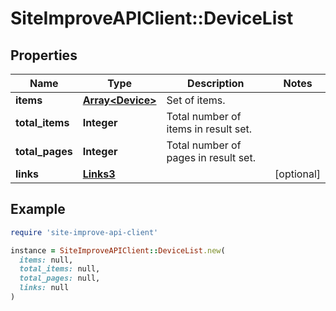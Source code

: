 # SiteImproveAPIClient::DeviceList

## Properties

| Name | Type | Description | Notes |
| ---- | ---- | ----------- | ----- |
| **items** | [**Array&lt;Device&gt;**](Device.md) | Set of items. |  |
| **total_items** | **Integer** | Total number of items in result set. |  |
| **total_pages** | **Integer** | Total number of pages in result set. |  |
| **links** | [**Links3**](Links3.md) |  | [optional] |

## Example

```ruby
require 'site-improve-api-client'

instance = SiteImproveAPIClient::DeviceList.new(
  items: null,
  total_items: null,
  total_pages: null,
  links: null
)
```

